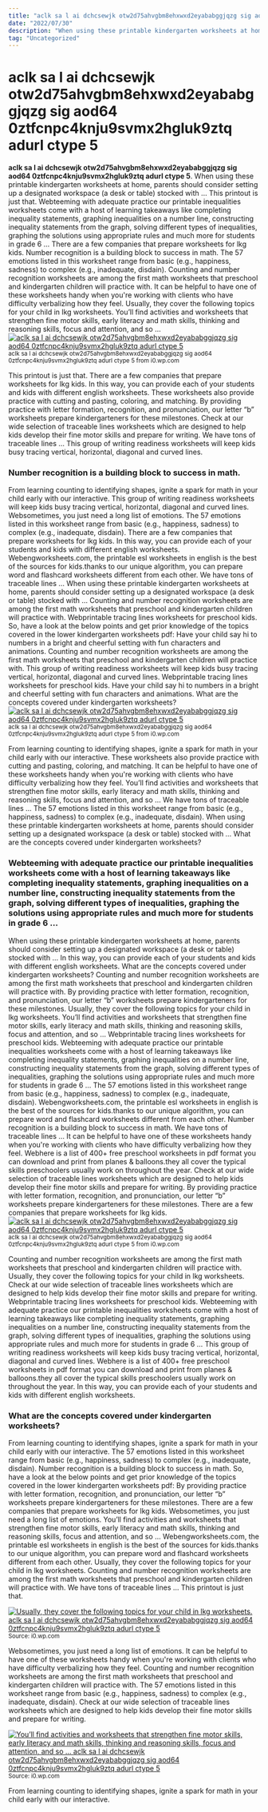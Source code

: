 ```yaml
---
title: "aclk sa l ai dchcsewjk otw2d75ahvgbm8ehxwxd2eyababggjqzg sig aod64 0ztfcnpc4knju9svmx2hgluk9ztq adurl ctype 5"
date: "2022/07/30"
description: "When using these printable kindergarten worksheets at home, parents should consider setting up a designated workspace (a desk or table) stocked with …"
tag: "Uncategorized"
---
```


# aclk sa l ai dchcsewjk otw2d75ahvgbm8ehxwxd2eyababggjqzg sig aod64 0ztfcnpc4knju9svmx2hgluk9ztq adurl ctype 5
**aclk sa l ai dchcsewjk otw2d75ahvgbm8ehxwxd2eyababggjqzg sig aod64 0ztfcnpc4knju9svmx2hgluk9ztq adurl ctype 5**. When using these printable kindergarten worksheets at home, parents should consider setting up a designated workspace (a desk or table) stocked with … This printout is just that. Webteeming with adequate practice our printable inequalities worksheets come with a host of learning takeaways like completing inequality statements, graphing inequalities on a number line, constructing inequality statements from the graph, solving different types of inequalities, graphing the solutions using appropriate rules and much more for students in grade 6 … There are a few companies that prepare worksheets for lkg kids. Number recognition is a building block to success in math.
The 57 emotions listed in this worksheet range from basic (e.g., happiness, sadness) to complex (e.g., inadequate, disdain). Counting and number recognition worksheets are among the first math worksheets that preschool and kindergarten children will practice with. It can be helpful to have one of these worksheets handy when you&#039;re working with clients who have difficulty verbalizing how they feel. Usually, they cover the following topics for your child in lkg worksheets. You’ll find activities and worksheets that strengthen fine motor skills, early literacy and math skills, thinking and reasoning skills, focus and attention, and so …
[![aclk sa l ai dchcsewjk otw2d75ahvgbm8ehxwxd2eyababggjqzg sig aod64 0ztfcnpc4knju9svmx2hgluk9ztq adurl ctype 5](https://i0.wp.com/6830041 "aclk sa l ai dchcsewjk otw2d75ahvgbm8ehxwxd2eyababggjqzg sig aod64 0ztfcnpc4knju9svmx2hgluk9ztq adurl ctype 5")](https://i0.wp.com/6830041)
<small>aclk sa l ai dchcsewjk otw2d75ahvgbm8ehxwxd2eyababggjqzg sig aod64 0ztfcnpc4knju9svmx2hgluk9ztq adurl ctype 5 from i0.wp.com</small>

This printout is just that. There are a few companies that prepare worksheets for lkg kids. In this way, you can provide each of your students and kids with different english worksheets. These worksheets also provide practice with cutting and pasting, coloring, and matching. By providing practice with letter formation, recognition, and pronunciation, our letter “b” worksheets prepare kindergarteners for these milestones. Check at our wide selection of traceable lines worksheets which are designed to help kids develop their fine motor skills and prepare for writing. We have tons of traceable lines … This group of writing readiness worksheets will keep kids busy tracing vertical, horizontal, diagonal and curved lines.

### Number recognition is a building block to success in math.
From learning counting to identifying shapes, ignite a spark for math in your child early with our interactive. This group of writing readiness worksheets will keep kids busy tracing vertical, horizontal, diagonal and curved lines. Websometimes, you just need a long list of emotions. The 57 emotions listed in this worksheet range from basic (e.g., happiness, sadness) to complex (e.g., inadequate, disdain). There are a few companies that prepare worksheets for lkg kids. In this way, you can provide each of your students and kids with different english worksheets. Webengworksheets.com, the printable esl worksheets in english is the best of the sources for kids.thanks to our unique algorithm, you can prepare word and flashcard worksheets different from each other. We have tons of traceable lines … When using these printable kindergarten worksheets at home, parents should consider setting up a designated workspace (a desk or table) stocked with … Counting and number recognition worksheets are among the first math worksheets that preschool and kindergarten children will practice with. Webprintable tracing lines worksheets for preschool kids. So, have a look at the below points and get prior knowledge of the topics covered in the lower kindergarten worksheets pdf: Have your child say hi to numbers in a bright and cheerful setting with fun characters and animations.
Counting and number recognition worksheets are among the first math worksheets that preschool and kindergarten children will practice with. This group of writing readiness worksheets will keep kids busy tracing vertical, horizontal, diagonal and curved lines. Webprintable tracing lines worksheets for preschool kids. Have your child say hi to numbers in a bright and cheerful setting with fun characters and animations. What are the concepts covered under kindergarten worksheets?
[![aclk sa l ai dchcsewjk otw2d75ahvgbm8ehxwxd2eyababggjqzg sig aod64 0ztfcnpc4knju9svmx2hgluk9ztq adurl ctype 5](https://i0.wp.com/6830041 "aclk sa l ai dchcsewjk otw2d75ahvgbm8ehxwxd2eyababggjqzg sig aod64 0ztfcnpc4knju9svmx2hgluk9ztq adurl ctype 5")](https://i0.wp.com/6830041)
<small>aclk sa l ai dchcsewjk otw2d75ahvgbm8ehxwxd2eyababggjqzg sig aod64 0ztfcnpc4knju9svmx2hgluk9ztq adurl ctype 5 from i0.wp.com</small>

From learning counting to identifying shapes, ignite a spark for math in your child early with our interactive. These worksheets also provide practice with cutting and pasting, coloring, and matching. It can be helpful to have one of these worksheets handy when you&#039;re working with clients who have difficulty verbalizing how they feel. You’ll find activities and worksheets that strengthen fine motor skills, early literacy and math skills, thinking and reasoning skills, focus and attention, and so … We have tons of traceable lines … The 57 emotions listed in this worksheet range from basic (e.g., happiness, sadness) to complex (e.g., inadequate, disdain). When using these printable kindergarten worksheets at home, parents should consider setting up a designated workspace (a desk or table) stocked with … What are the concepts covered under kindergarten worksheets?

### Webteeming with adequate practice our printable inequalities worksheets come with a host of learning takeaways like completing inequality statements, graphing inequalities on a number line, constructing inequality statements from the graph, solving different types of inequalities, graphing the solutions using appropriate rules and much more for students in grade 6 …
When using these printable kindergarten worksheets at home, parents should consider setting up a designated workspace (a desk or table) stocked with … In this way, you can provide each of your students and kids with different english worksheets. What are the concepts covered under kindergarten worksheets? Counting and number recognition worksheets are among the first math worksheets that preschool and kindergarten children will practice with. By providing practice with letter formation, recognition, and pronunciation, our letter “b” worksheets prepare kindergarteners for these milestones. Usually, they cover the following topics for your child in lkg worksheets. You’ll find activities and worksheets that strengthen fine motor skills, early literacy and math skills, thinking and reasoning skills, focus and attention, and so … Webprintable tracing lines worksheets for preschool kids. Webteeming with adequate practice our printable inequalities worksheets come with a host of learning takeaways like completing inequality statements, graphing inequalities on a number line, constructing inequality statements from the graph, solving different types of inequalities, graphing the solutions using appropriate rules and much more for students in grade 6 … The 57 emotions listed in this worksheet range from basic (e.g., happiness, sadness) to complex (e.g., inadequate, disdain). Webengworksheets.com, the printable esl worksheets in english is the best of the sources for kids.thanks to our unique algorithm, you can prepare word and flashcard worksheets different from each other. Number recognition is a building block to success in math. We have tons of traceable lines …
It can be helpful to have one of these worksheets handy when you&#039;re working with clients who have difficulty verbalizing how they feel. Webhere is a list of 400+ free preschool worksheets in pdf format you can download and print from planes &amp; balloons.they all cover the typical skills preschoolers usually work on throughout the year. Check at our wide selection of traceable lines worksheets which are designed to help kids develop their fine motor skills and prepare for writing. By providing practice with letter formation, recognition, and pronunciation, our letter “b” worksheets prepare kindergarteners for these milestones. There are a few companies that prepare worksheets for lkg kids.
[![aclk sa l ai dchcsewjk otw2d75ahvgbm8ehxwxd2eyababggjqzg sig aod64 0ztfcnpc4knju9svmx2hgluk9ztq adurl ctype 5](https://i0.wp.com/6830041 "aclk sa l ai dchcsewjk otw2d75ahvgbm8ehxwxd2eyababggjqzg sig aod64 0ztfcnpc4knju9svmx2hgluk9ztq adurl ctype 5")](https://i0.wp.com/6830041)
<small>aclk sa l ai dchcsewjk otw2d75ahvgbm8ehxwxd2eyababggjqzg sig aod64 0ztfcnpc4knju9svmx2hgluk9ztq adurl ctype 5 from i0.wp.com</small>

Counting and number recognition worksheets are among the first math worksheets that preschool and kindergarten children will practice with. Usually, they cover the following topics for your child in lkg worksheets. Check at our wide selection of traceable lines worksheets which are designed to help kids develop their fine motor skills and prepare for writing. Webprintable tracing lines worksheets for preschool kids. Webteeming with adequate practice our printable inequalities worksheets come with a host of learning takeaways like completing inequality statements, graphing inequalities on a number line, constructing inequality statements from the graph, solving different types of inequalities, graphing the solutions using appropriate rules and much more for students in grade 6 … This group of writing readiness worksheets will keep kids busy tracing vertical, horizontal, diagonal and curved lines. Webhere is a list of 400+ free preschool worksheets in pdf format you can download and print from planes &amp; balloons.they all cover the typical skills preschoolers usually work on throughout the year. In this way, you can provide each of your students and kids with different english worksheets.

### What are the concepts covered under kindergarten worksheets?
From learning counting to identifying shapes, ignite a spark for math in your child early with our interactive. The 57 emotions listed in this worksheet range from basic (e.g., happiness, sadness) to complex (e.g., inadequate, disdain). Number recognition is a building block to success in math. So, have a look at the below points and get prior knowledge of the topics covered in the lower kindergarten worksheets pdf: By providing practice with letter formation, recognition, and pronunciation, our letter “b” worksheets prepare kindergarteners for these milestones. There are a few companies that prepare worksheets for lkg kids. Websometimes, you just need a long list of emotions. You’ll find activities and worksheets that strengthen fine motor skills, early literacy and math skills, thinking and reasoning skills, focus and attention, and so … Webengworksheets.com, the printable esl worksheets in english is the best of the sources for kids.thanks to our unique algorithm, you can prepare word and flashcard worksheets different from each other. Usually, they cover the following topics for your child in lkg worksheets. Counting and number recognition worksheets are among the first math worksheets that preschool and kindergarten children will practice with. We have tons of traceable lines … This printout is just that.


[![Usually, they cover the following topics for your child in lkg worksheets. aclk sa l ai dchcsewjk otw2d75ahvgbm8ehxwxd2eyababggjqzg sig aod64 0ztfcnpc4knju9svmx2hgluk9ztq adurl ctype 5](6644093844521149012 "aclk sa l ai dchcsewjk otw2d75ahvgbm8ehxwxd2eyababggjqzg sig aod64 0ztfcnpc4knju9svmx2hgluk9ztq adurl ctype 5")](https://i0.wp.com/6830041)
<small>Source: i0.wp.com</small>

Websometimes, you just need a long list of emotions. It can be helpful to have one of these worksheets handy when you&#039;re working with clients who have difficulty verbalizing how they feel. Counting and number recognition worksheets are among the first math worksheets that preschool and kindergarten children will practice with. The 57 emotions listed in this worksheet range from basic (e.g., happiness, sadness) to complex (e.g., inadequate, disdain). Check at our wide selection of traceable lines worksheets which are designed to help kids develop their fine motor skills and prepare for writing.

[![You’ll find activities and worksheets that strengthen fine motor skills, early literacy and math skills, thinking and reasoning skills, focus and attention, and so … aclk sa l ai dchcsewjk otw2d75ahvgbm8ehxwxd2eyababggjqzg sig aod64 0ztfcnpc4knju9svmx2hgluk9ztq adurl ctype 5](6644093844521149012 "aclk sa l ai dchcsewjk otw2d75ahvgbm8ehxwxd2eyababggjqzg sig aod64 0ztfcnpc4knju9svmx2hgluk9ztq adurl ctype 5")](https://i0.wp.com/6830041)
<small>Source: i0.wp.com</small>

From learning counting to identifying shapes, ignite a spark for math in your child early with our interactive.
